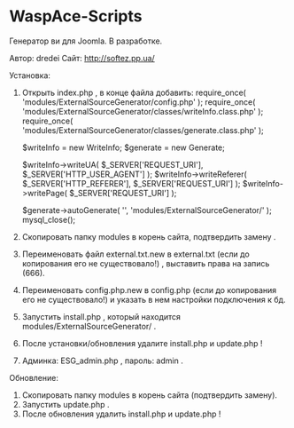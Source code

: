 WaspAce-Scripts
===============

Генератор ви для Joomla.
В разработке.

Автор: dredei
Сайт: http://softez.pp.ua/

Установка:
1. Открыть index.php , в конце файла добавить:
	require_once( 'modules/ExternalSourceGenerator/config.php' );
	require_once( 'modules/ExternalSourceGenerator/classes/writeInfo.class.php' );
	require_once( 'modules/ExternalSourceGenerator/classes/generate.class.php' );

    $writeInfo = new WriteInfo;
	$generate = new Generate;

	$writeInfo->writeUA( $_SERVER['REQUEST_URI'], $_SERVER['HTTP_USER_AGENT'] );
	$writeInfo->writeReferer( $_SERVER['HTTP_REFERER'], $_SERVER['REQUEST_URI'] );
	$writeInfo->writePage( $_SERVER['REQUEST_URI'] );
	
	$generate->autoGenerate( '', 'modules/ExternalSourceGenerator/' );
	mysql_close();
	
2. Скопировать папку modules в корень сайта, подтвердить замену .
3. Переименовать файл external.txt.new в external.txt (если до копирования его не существовало!) , выставить права на запись (666).
4. Переименовать config.php.new в config.php (если до копирования его не существовало!) и указать в нем настройки подключения к бд.
5. Запустить install.php , который находится modules/ExternalSourceGenerator/ .
6. После установки/обновления удалите install.php и update.php !
7. Админка: ESG_admin.php , пароль: admin .

Обновление:
1. Скопировать папку modules в корень сайта (подтвердить замену).
2. Запустить update.php .
3. После обновления удалить install.php и update.php !
